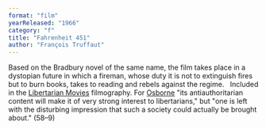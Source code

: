 ```yaml
---
format: "film"
yearReleased: "1966"
category: "f"
title: "Fahrenheit 451"
author: "François Truffaut"
---
```

Based on the Bradbury novel of the same name, the film  takes place in a dystopian future in which a fireman, whose duty it is not to  extinguish fires but to burn books, takes to reading and rebels against the  regime.
 
Included in the <a href="http://libertarianmovies.net/F/Fahrenheit-451-1966-.html">Libertarian  Movies</a> filmography. For <a href="biblio.htm#Osborne">Osborne</a> "its  antiauthoritarian content will make it of very strong interest to libertarians,"  but "one is left with the disturbing impression that such a society could  actually be brought about." (58–9)